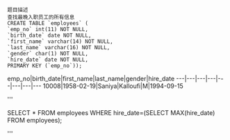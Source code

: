 ```
题目描述
查找最晚入职员工的所有信息
CREATE TABLE `employees` (
`emp_no` int(11) NOT NULL,
`birth_date` date NOT NULL,
`first_name` varchar(14) NOT NULL,
`last_name` varchar(16) NOT NULL,
`gender` char(1) NOT NULL,
`hire_date` date NOT NULL,
PRIMARY KEY (`emp_no`));
```


emp_no|birth_date|first_name|last_name|gender|hire_date
---|---|---|---|---|---|---|---
10008|1958-02-19|Saniya|Kalloufi|M|1994-09-15

'''

SELECT * FROM employees WHERE hire_date=(SELECT MAX(hire_date) FROM employees);

'''